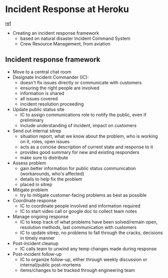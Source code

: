 # Incident Response at Heroku
[ref](https://blog.heroku.com/incident-response-at-heroku)

- Creating an incident response framework
  * based on natural disaster Incident Command System
  * Crew Resource Management, from aviation

## Incident response framework
- Move to a central chat room
- Designate Incident Commander (IC): 
  * doesn't fix issues directly or communicate with customers
  * ensuring the right people are involved
  * information is shared
  * all issues covered
  * incident resolution proceeding
- Update public status site
  * IC to assign communications role to notify the public, even if preliminary
  * include understanding of incident, impact on customers
- Send out internal sitrep
  * situation report, what we know about the problem, who is working on it, roles, open issues
  * acts as a concise description of current state and response to it
  * provides good summary for new and existing responders
  * make sure to distribute
- Assess problem
  * gain better information for public status communication (workarounds, who's affected)
  * details to help fix the problem
  * placed in sitrep
- Mitigate problem
  * try to mitigate customer-facing problems as best as possible
- Coordinate response
  * IC to coordinate people involved and information required
  * IC to start video call or google doc to collect team notes
- Manage ongoing response
  * IC to keep track of what problems have been solved/remain open, resolution methods, last communication with customers
  * IC to update sitrep, no problems to fall through the cracks, decisions in timely manner
- Post-incident cleanup
  * IC calls team to unwind any temp changes made during response
- Post-incident follow-up
  * IC to organize follow-up, either through weekly discussion or internal/public post-mortems
  * items/changes to be tracked through engineering team